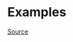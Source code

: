


# Examples


[Source](http://www.rubydoc.info/gems/rubocop/RuboCop/Cop/Lint/LiteralInInterpolation)